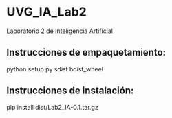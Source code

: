 # UVG_IA_Lab2
Laboratorio 2 de Inteligencia Artificial

## Instrucciones de empaquetamiento:
python setup.py sdist bdist_wheel

## Instrucciones de instalación:
pip install dist/Lab2_IA-0.1.tar.gz